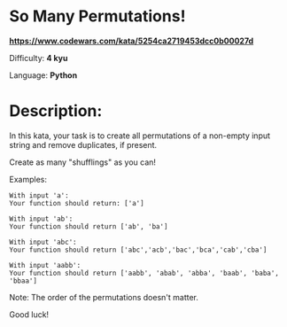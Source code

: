 # So Many Permutations!

**<https://www.codewars.com/kata/5254ca2719453dcc0b00027d>**

Difficulty: **4 kyu**

Language: **Python**

# Description:

In this kata, your task is to create all permutations of a non-empty input string and remove duplicates, if present. 


Create as many "shufflings" as you can!


Examples:



```
With input 'a':
Your function should return: ['a']

With input 'ab':
Your function should return ['ab', 'ba']

With input 'abc':
Your function should return ['abc','acb','bac','bca','cab','cba']

With input 'aabb':
Your function should return ['aabb', 'abab', 'abba', 'baab', 'baba', 'bbaa']

```

Note: The order of the permutations doesn't matter.


Good luck!



